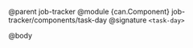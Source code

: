 @parent job-tracker
@module {can.Component} job-tracker/components/task-day <task-day>
@signature `<task-day>`

@body

## <task-day>

